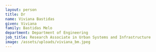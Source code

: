 ```yaml
---
layout: person
title: Dr
name: Viviana Bastidas
given: Viviana
family: Bastidas Melo
department: Department of Engineering
job_title: Research Associate in Urban Systems and Infrastructure
image: /assets/uploads/viviana_bm.jpeg
---
```

